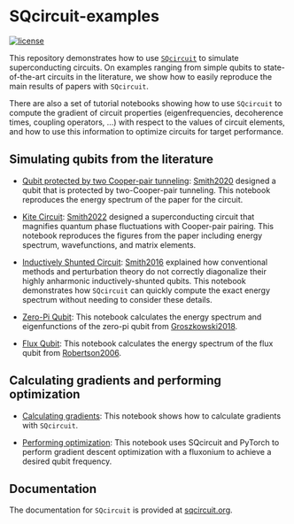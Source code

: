 # SQcircuit-examples
[![license](https://img.shields.io/badge/license-New%20BSD-orange.svg)](https://opensource.org/licenses/BSD-3-Clause)

This repository demonstrates how to use [``SQcircuit``](https://github.com/stanfordLINQS/SQcircuit) to simulate superconducting circuits. On examples ranging from simple qubits to state-of-the-art circuits in the literature, we show how to easily reproduce the main results of papers with ``SQcircuit``. 

There are also a set of tutorial notebooks showing how to use ``SQcircuit`` to compute the gradient of circuit properties (eigenfrequencies, decoherence times, coupling operators, …) with respect to the values of circuit elements, and how to use this information to optimize circuits for target performance.

## Simulating qubits from the literature

* [Qubit protected by two Cooper-pair tunneling](examples/two_CPB.ipynb): [Smith2020](https://doi.org/10.1038/s41534-019-0231-2) designed a qubit that is protected by two-Cooper-pair tunneling. This notebook reproduces the energy spectrum of the paper for the circuit.

* [Kite Circuit](examples/kite.ipynb): [Smith2022](https://doi.org/10.1103/PhysRevX.12.021002) designed a superconducting circuit that magnifies quantum phase fluctuations with Cooper-pair pairing. This notebook reproduces the figures from the paper including energy spectrum, wavefunctions, and matrix elements.

* [Inductively Shunted Circuit](examples/inductively_shunted.ipynb): [Smith2016](https://doi.org/10.1103/PhysRevB.94.144507) explained how conventional methods and perturbation theory do not correctly diagonalize their highly anharmonic inductively-shunted qubits. This notebook demonstrates how ``SQcircuit`` can quickly compute the exact energy spectrum without needing to consider these details.

* [Zero-Pi Qubit](examples/zeropi_qubit.ipynb): This notebook calculates the energy spectrum and eigenfunctions of the zero-pi qubit from [Groszkowski2018](https://doi.org/10.1088/1367-2630/aab7cd).

* [Flux Qubit](examples/flux_qubit.ipynb): This notebook calculates the energy spectrum of the flux qubit from [Robertson2006](https://doi.org/10.1103/PhysRevB.73.174526).

## Calculating gradients and performing optimization

* [Calculating gradients](examples/calculating_gradients.ipynb): This notebook shows how to calculate gradients with ``SQcircuit``.

* [Performing optimization](examples/gradient_based_optimization.ipynb): This notebook uses SQcircuit and PyTorch to perform gradient descent optimization with a fluxonium to achieve a desired qubit frequency.

## Documentation
The documentation for ``SQcircuit`` is provided at [sqcircuit.org](https://sqcircuit.org).